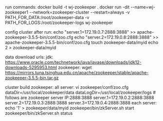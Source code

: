 run commands:
  docker build -t wj-zookeeper .
  docker run -dit --name=wj-zookeeper1 --network=zookeeper-cluster --restart=always -v PATH_FOR_DATA:/root/zookeeper-data -v PATH_FOR_LOGS:/root/zookeeper-logs wj-zookeeper


config cluster after run:
  echo "server.1=172.19.0.7:2888:3888" >> apache-zookeeper-3.5.5-bin/conf/zoo.cfg
  echo "server.2=172.19.0.8:2888:3888" >> apache-zookeeper-3.5.5-bin/conf/zoo.cfg
  touch zookeeper-data/myid
  echo 2 > zookeeper-data/myid


data download urls:
  jdk: https://www.oracle.com/technetwork/java/javase/downloads/jdk12-downloads-5295953.html
  zookeeper: wget https://mirrors.tuna.tsinghua.edu.cn/apache/zookeeper/stable/apache-zookeeper-3.5.5-bin.tar.gz

cluster build
  zookeeper:
    all server:
      vi zookeeper/conf/zoo.cfg
        dataDir=/usr/local/zookeeper/data
        dataLogDir=/usr/local/zookeeper/logs
        # follows are zookeeper server IP:2888:3888
        server.1=172.19.0.2:2888:3888
        server.2=172.19.0.3:2888:3888
        server.3=172.19.0.4:2888:3888
    each server:
      echo '1' > zookeeper/data/myid
      zookeeper/bin/zkServer.sh start
      zookeeper/bin/zkServer.sh status



